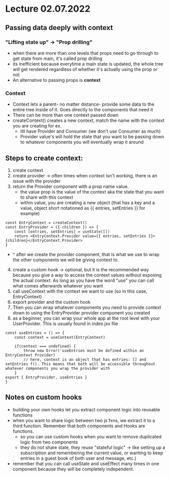 # Lecture 02.07.2022

## Passing data deeply with context

### "Lifting state up" -> "Prop drilling"

- when there are more than one levels that props need to go through to get state from main, it's called prop drilling
- its inefficient because everytime a main state is updated, the whole tree will get rendered regardless of whether it's actually using the prop or not
- An alternative to passing props is **context**

### Context

- Context lets a parent- no matter distance- provide some data to the entire tree inside of it. Goes directly to the components that need it
- There can be more than one context passed down
- createContext() creates a new context, match the name with the context you are creating for ex.
  - itll have Provider and Consumer (we don't use Consumer as much)
  - Provider value's will hold the state that you want to be passing down to whatever components you will eventually wrap it around

## **Steps to create context:**

1. create context
2. create provider -> often times when context isn't working, there is an issue with the provider
3. return the Provider component with a prop name value.
   - the value prop is the value of the context aka the state that you want to share with this context
   - within value, you are creating a new object (that has a key and a value, object short notationed as {{ entries, setEntries }} for example)

```
const EntryContext = createContext()
const EntryProvider = ({ children }) => {
    const [entries, setEntries] = useState([])
    return <EntryContext.Provider value={{ entries, setEntries }}>{children}</EntryContext.Provider>
}
```

- ^ after we create the provider component, that is what we use to wrap the other components we will be giving context to.

4. create a custom hook -> optional, but it is the recommended way because you give a way to access the context values without exposing the actual context. As long as you have the word "use" you can call what comes afterwards whatever you want
5. call useContext with the context we want to use (so in this case, EntryContext)
6. export provider and the custom hook
7. Then you can wrap whatever components you need to provide context down to using the EntryProvider provider component you created
8. as a beginner, you can wrap your whole app at the root level with your UserProvider. This <App /> is usually found in index.jsx file

```
const useEntries = () => {
    const context = useContext(EntryContext)

    if(context === undefined) {
        throw new Error('useEntries must be defined within an EntryContext Provider)
        // here, context is an object that has entries: [] and setEntries f(). This means that both will be accessible throughout whatever components you wrap the provider with
    }
export { EntryProvider, useEntries }
}
```

## Notes on custom hooks

- building your own hooks let you extract component logic into reusable functions
- when you want to share logic between two js fxns, we extract it to a third function. Remember that both components and Hooks are functions.
  - so you can use custom hooks when you want to remove duplicated logic from two components
  - they do not share state, they reuse "stateful logic" -> like setting up a subscription and remembering the current value, or wanting to keep entries in a guest book of both user and message, etc.)
- remember that you can call useState and useEffect many times in one component because they will be completely independent.

